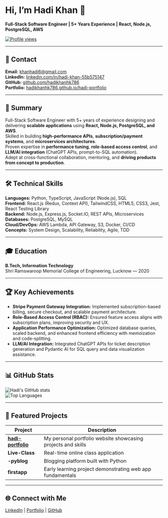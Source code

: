 # Hi, I’m Hadi Khan 👋
**Full-Stack Software Engineer | 5+ Years Experience | React, Node.js, PostgreSQL, AWS**

[![Profile views](https://komarev.com/ghpvc/?username=hadikhanhk786&color=blue)](https://github.com/hadikhanhk786)

---

## 📍 Contact
**Email:** [khanhadi6@gmail.com](mailto:khanhadi6@gmail.com)  
**LinkedIn:** [linkedin.com/in/hadi-khan-55b575147](https://www.linkedin.com/in/hadi-khan-55b575147)  
**GitHub:** [github.com/hadikhanhk786](https://github.com/hadikhanhk786)  
**Portfolio:** [hadikhanhk786.github.io/hadi-portfolio](https://hadikhanhk786.github.io/hadi-portfolio/)

---

## 🚀 Summary
Full-Stack Software Engineer with 5+ years of experience designing and delivering **scalable applications** using **React, Node.js, PostgreSQL, and AWS**.  
Skilled in building **high-performance APIs**, **subscription/payment systems**, and **microservices architectures**.  
Proven expertise in **performance tuning**, **role-based access control**, and **LLM/AI integration** (ChatGPT APIs, prompt-to-SQL automation).  
Adept at cross-functional collaboration, mentoring, and **driving products from concept to production**.

---

## 🛠️ Technical Skills

**Languages:** Python, TypeScript, JavaScript (Node.js), SQL  
**Frontend:** React.js (Redux, Context API), TailwindCSS, HTML5, CSS3, Jest, React Testing Library  
**Backend:** Node.js, Express.js, Socket.IO, REST APIs, Microservices  
**Databases:** PostgreSQL, MySQL  
**Cloud/DevOps:** AWS Lambda, API Gateway, S3, Docker, CI/CD  
**Concepts:** System Design, Scalability, Reliability, Agile, TDD  

---

## 🎓 Education
**B.Tech, Information Technology**  
Shri Ramswaroop Memorial College of Engineering, Lucknow — 2020

---

## 🏆 Key Achievements
- **Stripe Payment Gateway Integration:** Implemented subscription-based billing, secure checkout, and scalable payment architecture.  
- **Role-Based Access Control (RBAC):** Ensured feature access aligns with subscription plans, improving security and UX.  
- **Application Performance Optimization:** Optimized database queries, scaled backend, and enhanced frontend efficiency with memoization and code-splitting.  
- **LLM/AI Integration:** Integrated ChatGPT APIs for ticket description generation and Pydantic AI for SQL query and data visualization assistance.

---

## 📊 GitHub Stats
![Hadi's GitHub stats](https://github-readme-stats.vercel.app/api?username=hadikhanhk786&show_icons=true&theme=radical)  
![Top Languages](https://github-readme-stats.vercel.app/api/top-langs/?username=hadikhanhk786&layout=compact&theme=radical)

---

## 💼 Featured Projects
| Project | Description |
|--------|-------------|
| **[hadi-portfolio](https://hadikhanhk786.github.io/hadi-portfolio/)** | My personal portfolio website showcasing projects and skills |
| **Live-Class** | Real-time online class application |
| **-pyblog** | Blogging platform built with Python |
| **firstapp** | Early learning project demonstrating web app fundamentals |

---

## 🌐 Connect with Me
[LinkedIn](https://www.linkedin.com/in/hadi-khan-55b575147) | [Portfolio](https://hadikhanhk786.github.io/hadi-portfolio/) | [GitHub](https://github.com/hadikhanhk786)
